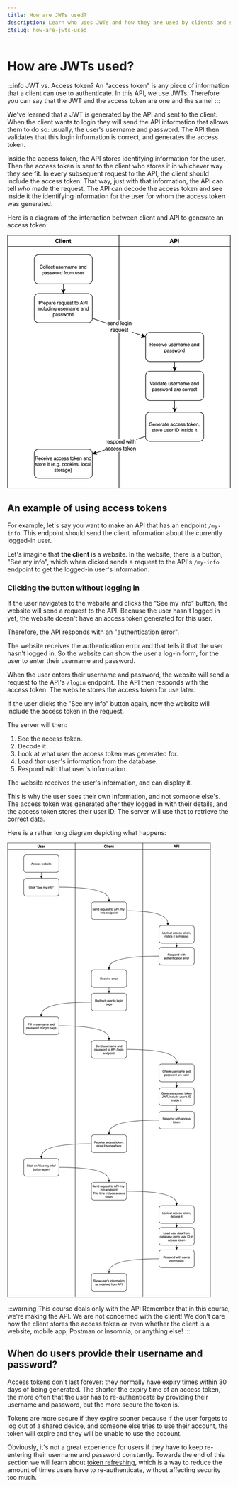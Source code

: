 ```yaml
---
title: How are JWTs used?
description: Learn who uses JWTs and how they are used by clients and servers to perform authentication.
ctslug: how-are-jwts-used
---
```


# How are JWTs used?

:::info JWT vs. Access token?
An "access token" is any piece of information that a client can use to authenticate. In this API, we use JWTs. Therefore you can say that the JWT and the access token are one and the same!
:::

We've learned that a JWT is generated by the API and sent to the client. When the client wants to login they will send the API information that allows them to do so: usually, the user's username and password. The API then validates that this login information is correct, and generates the access token.

Inside the access token, the API stores identifying information for the user. Then the access token is sent to the client who stores it in whichever way they see fit. In every subsequent request to the API, the client should include the access token. That way, just with that information, the API can tell _who_ made the request. The API can decode the access token and see inside it the identifying information for the user for whom the access token was generated.

Here is a diagram of the interaction between client and API to generate an access token:

<div style={{maxWidth: '600px'}}>

![Diagram showing the flow between client and server to generate an access token](./assets/access-token-flow.drawio.png)

</div>

## An example of using access tokens

For example, let's say you want to make an API that has an endpoint `/my-info`. This endpoint should send the client information about the currently logged-in user.

Let's imagine that **the client** is a website. In the website, there is a button, "See my info", which when clicked sends a request to the API's `/my-info` endpoint to get the logged-in user's information.

### Clicking the button without logging in

If the user navigates to the website and clicks the "See my info" button, the website will send a request to the API. Because the user hasn't logged in yet, the website doesn't have an access token generated for this user.

Therefore, the API responds with an "authentication error".

The website receives the authentication error and that tells it that the user hasn't logged in. So the website can show the user a log-in form, for the user to enter their username and password.

When the user enters their username and password, the website will send a request to the API's `/login` endpoint. The API then responds with the access token. The website stores the access token for use later.

If the user clicks the "See my info" button again, now the website will include the access token in the request.

The server will then:

1. See the access token.
2. Decode it.
3. Look at what user the access token was generated for.
4. Load _that_ user's information from the database.
5. Respond with that user's information.

The website receives the user's information, and can display it.

This is why the user sees their own information, and not someone else's. The access token was generated after they logged in with their details, and the access token stores their user ID. The server will use that to retrieve the correct data.

Here is a rather long diagram depicting what happens:

<div style={{maxWidth: '600px'}}>

![Diagram showing flow of data when user wants to load their information but aren't logged in](./assets/my-info-flow.drawio.png)

</div>

:::warning This course deals only with the API
Remember that in this course, we're making the API. We are not concerned with the client! We don't care how the client stores the access token or even whether the client is a website, mobile app, Postman or Insomnia, or anything else!
:::

## When do users provide their username and password?

Access tokens don't last forever: they normally have expiry times within 30 days of being generated. The shorter the expiry time of an access token, the more often that the user has to re-authenticate by providing their username and password, but the more secure the token is.

Tokens are more secure if they expire sooner because if the user forgets to log out of a shared device, and someone else tries to use their account, the token will expire and they will be unable to use the account.

Obviously, it's not a great experience for users if they have to keep re-entering their username and password constantly. Towards the end of this section we will learn about [token refreshing](../12_token_refreshing_flask_jwt_extended/README.md), which is a way to reduce the amount of times users have to re-authenticate, without affecting security too much.
